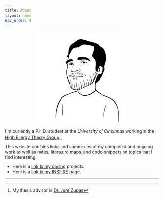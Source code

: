 ```yaml
---
title: About
layout: home
nav_order: 4
---
```

<!--- <h2 align="center"> <strong> Tony Menzo </strong> </h2> --->
<p align="center">
  <img src="menzo.jpg" alt="drawing" width="300" />
</p>

I'm currently a P.h.D. student at the *University of Cincinnati* working in the [High Energy Theory Group].[^1]

This website contains links and summaries of my completed and ongoing work as well as notes, literature maps, and code-snippets on topics that I find interesting.

- Here is a [link to my coding] projects.
- Here is a [link to my INSPIRE] page.


----

[^1]: My thesis advisor is [Dr. Jure Zupan]

[High Energy Theory Group]: https://sites.google.com/site/hepthuc/home
[link to my coding]: www.google.com
[link to my INSPIRE]: https://inspirehep.net/authors/2049582
[Dr. Jure Zupan]: https://sites.google.com/site/jurezupan/
